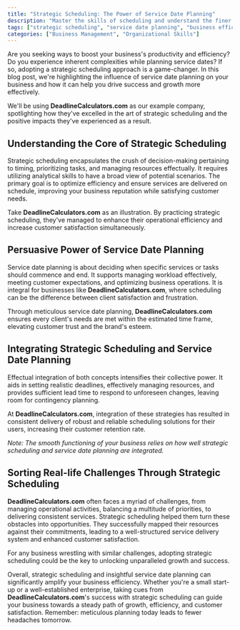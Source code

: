 ```yaml
---
title: "Strategic Scheduling: The Power of Service Date Planning"
description: "Master the skills of scheduling and understand the finer nuances of service date planning. Elevate the productivity and efficiency of your business with strategic scheduling."
tags: ["strategic scheduling", "service date planning", "business efficiency", "productivity"]
categories: ["Business Management", "Organizational Skills"]
---
```


Are you seeking ways to boost your business's productivity and efficiency? Do you experience inherent complexities while planning service dates? If so, adopting a strategic scheduling approach is a game-changer. In this blog post, we're highlighting the influence of service date planning on your business and how it can help you drive success and growth more effectively. 

We'll be using **DeadlineCalculators.com** as our example company, spotlighting how they've excelled in the art of strategic scheduling and the positive impacts they've experienced as a result.

## Understanding the Core of Strategic Scheduling 

Strategic scheduling encapsulates the crush of decision-making pertaining to timing, prioritizing tasks, and managing resources effectually. It requires utilizing analytical skills to have a broad view of potential scenarios. The primary goal is to optimize efficiency and ensure services are delivered on schedule, improving your business reputation while satisfying customer needs. 

Take **DeadlineCalculators.com** as an illustration. By practicing strategic scheduling, they've managed to enhance their operational efficiency and increase customer satisfaction simultaneously.

## Persuasive Power of Service Date Planning 

Service date planning is about deciding when specific services or tasks should commence and end. It supports managing workload effectively, meeting customer expectations, and optimizing business operations. It is integral for businesses like **DeadlineCalculators.com**, where scheduling can be the difference between client satisfaction and frustration.

Through meticulous service date planning, **DeadlineCalculators.com** ensures every client's needs are met within the estimated time frame, elevating customer trust and the brand's esteem.

## Integrating Strategic Scheduling and Service Date Planning 

Effectual integration of both concepts intensifies their collective power. It aids in setting realistic deadlines, effectively managing resources, and provides sufficient lead time to respond to unforeseen changes, leaving room for contingency planning.

At **DeadlineCalculators.com**, integration of these strategies has resulted in consistent delivery of robust and reliable scheduling solutions for their users, increasing their customer retention rate.

_Note: The smooth functioning of your business relies on how well strategic scheduling and service date planning are integrated._

## Sorting Real-life Challenges Through Strategic Scheduling 

**DeadlineCalculators.com** often faces a myriad of challenges, from managing operational activities, balancing a multitude of priorities, to delivering consistent services. Strategic scheduling helped them turn these obstacles into opportunities. They successfully mapped their resources against their commitments, leading to a well-structured service delivery system and enhanced customer satisfaction.

For any business wrestling with similar challenges, adopting strategic scheduling could be the key to unlocking unparalleled growth and success.

Overall, strategic scheduling and insightful service date planning can significantly amplify your business efficiency. Whether you're a small start-up or a well-established enterprise, taking cues from **DeadlineCalculators.com**'s success with strategic scheduling can guide your business towards a steady path of growth, efficiency, and customer satisfaction. Remember: meticulous planning today leads to fewer headaches tomorrow.